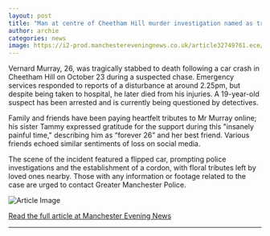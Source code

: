 ```yaml
---
layout: post
title: "Man at centre of Cheetham Hill murder investigation named as tributes pour in"
author: archie
categories: news
image: https://i2-prod.manchestereveningnews.co.uk/article32749761.ece/ALTERNATES/s1200/1_men_251025_VernardMurray.jpg
---
```

Vernard Murray, 26, was tragically stabbed to death following a car crash in Cheetham Hill on October 23 during a suspected chase. Emergency services responded to reports of a disturbance at around 2.25pm, but despite being taken to hospital, he later died from his injuries. A 19-year-old suspect has been arrested and is currently being questioned by detectives. 

Family and friends have been paying heartfelt tributes to Mr Murray online; his sister Tammy expressed gratitude for the support during this "insanely painful time," describing him as “forever 26” and her best friend. Various friends echoed similar sentiments of loss on social media. 

The scene of the incident featured a flipped car, prompting police investigations and the establishment of a cordon, with floral tributes left by loved ones nearby. Those with any information or footage related to the case are urged to contact Greater Manchester Police.

![Article Image](https://i2-prod.manchestereveningnews.co.uk/article32749761.ece/ALTERNATES/s1200/1_men_251025_VernardMurray.jpg)

[Read the full article at Manchester Evening News](https://www.manchestereveningnews.co.uk/news/greater-manchester-news/man-centre-cheetham-hill-murder-32748830)

---
